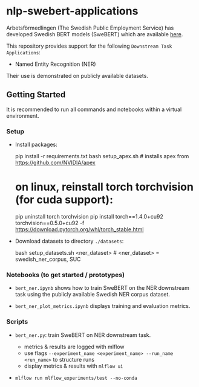 # nlp-swebert-applications 

Arbetsförmedlingen (The Swedish Public Employment Service) has developed Swedish 
BERT models (SweBERT) which are available [here](https://github.com/af-ai-center/SweBERT).

This repository provides support for the following 
`Downstream Task Applications`:
- Named Entity Recognition (NER)

Their use is demonstrated on publicly available datasets.

  
## Getting Started

It is recommended to run all commands and notebooks within a virtual environment.

### Setup

- Install packages:


    pip install -r requirements.txt
    bash setup_apex.sh                            # installs apex from https://github.com/NVIDIA/apex
    
    # on linux, reinstall torch torchvision (for cuda support):
    pip uninstall torch torchvision
    pip install torch==1.4.0+cu92 torchvision==0.5.0+cu92 -f https://download.pytorch.org/whl/torch_stable.html
    
        
- Download datasets to directory `./datasets`:


    bash setup_datasets.sh <ner_dataset>   # <ner_dataset> = swedish_ner_corpus, SUC
    
### Notebooks (to get started / prototypes)

- `bert_ner.ipynb` shows how to train SweBERT on the 
NER downstream task using the publicly available Swedish NER corpus dataset.  

- `bert_ner_plot_metrics.ipynb` displays training and evaluation metrics.


### Scripts

- `bert_ner.py`: train SweBERT on NER downstream task. 

  - metrics & results are logged with mlflow
  - use flags `--experiment_name <experiment_name> --run_name <run_name>` to structure runs 
  - display metrics & results with `mlflow ui`

  
- `mlflow run mlflow_experiments/test --no-conda`